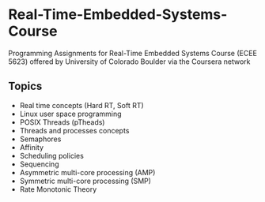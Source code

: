 # Real-Time-Embedded-Systems-Course
 Programming Assignments for Real-Time Embedded Systems Course (ECEE 5623) offered by University of Colorado Boulder via the Coursera network

## Topics
- Real time concepts (Hard RT, Soft RT)
- Linux user space programming
- POSIX Threads (pTheads)
- Threads and processes concepts
- Semaphores
- Affinity
- Scheduling policies
- Sequencing
- Asymmetric multi-core processing (AMP)
- Symmetric multi-core processing (SMP)
- Rate Monotonic Theory

